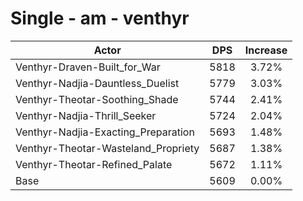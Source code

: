 # Single - am - venthyr
| Actor | DPS | Increase |
|---|:---:|:---:|
|Venthyr-Draven-Built_for_War|5818|3.72%|
|Venthyr-Nadjia-Dauntless_Duelist|5779|3.03%|
|Venthyr-Theotar-Soothing_Shade|5744|2.41%|
|Venthyr-Nadjia-Thrill_Seeker|5724|2.04%|
|Venthyr-Nadjia-Exacting_Preparation|5693|1.48%|
|Venthyr-Theotar-Wasteland_Propriety|5687|1.38%|
|Venthyr-Theotar-Refined_Palate|5672|1.11%|
|Base|5609|0.00%|
